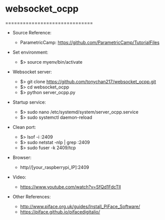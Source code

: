 # websocket_ocpp
==============================
- Source Reference:
  * ParametricCamp: https://github.com/ParametricCamp/TutorialFiles
  
- Set environment:
  * $> source myenv/bin/activate

- Websocket server:
  * $> git clone https://github.com/tonychan217/websocket_ocpp.git
  * $> cd websocket_ocpp
  * $> python server_ocpp.py

- Startup service:
  * $> sudo nano /etc/systemd/system/server_ocpp.service
  * $> sudo systemctl daemon-reload

- Clean port:
  * $> lsof -i :2409
  * $> sudo netstat -nlp | grep :2409
  * $> sudo fuser -k 2409/tcp

- Browser: 
  * http//[your_raspberrypi_IP]:2409

- Video:
  * https://www.youtube.com/watch?v=SfQd1FdcTlI

- Other References:
  * http://www.piface.org.uk/guides/Install_PiFace_Software/
  * https://piface.github.io/pifacedigitalio/
